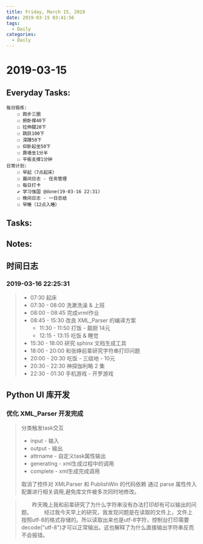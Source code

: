 ```yaml
---
title: Friday, March 15, 2019
date: 2019-03-15 03:41:56
tags:
  - Daily
categories:
  - Daily
---
```


#  2019-03-15

<!-- more -->

## Everyday Tasks:
    每日锻炼:
        ☐ 跑步三圈
        ☐ 俯卧撑40下
        ☐ 拉伸腿20下
        ☐ 跳跃100下
        ☐ 深蹲50下
        ☐ 仰卧起坐50下
        ☐ 靠墙坐1分半
        ☐ 平板支撑1分钟
    日常计划:
        ☐ 早起（7点起床）
        ☐ 晨间日志 - 任务管理
        ☐ 每日打卡
        ✔ 学习强国 @done(19-03-16 22:31)
        ☐ 晚间日志 - 一日总结
        ☐ 早睡（12点入睡）

## Tasks:

## Notes:

## 时间日志
### 2019-03-16 22:25:31
> - 07:30 起床
> - 07:30 - 08:00 洗漱洗澡 & 上班
> - 08:00 - 08:45 完成vrml作业
> - 08:45 - 15:30 改良 XML_Parser 的编译方案
>   - 11:30 - 11:50 打饭 - 靓厨 14元
>   - 12:15 - 13:15 吃饭 & 睡觉
> - 15:30 - 18:00 研究 sphinx 文档生成工具
> - 18:00 - 20:00 和张峥前辈研究字符串打印问题
> - 20:00 - 20:30 吃饭 - 三级地 - 10元
> - 20:30 - 22:30 神探伽利略 2 集
> - 22:30 - 01:30 手机游戏 - 开罗游戏 


## Python UI 库开发
### 优化 XML_Parser 开发完成
> 分类触发task交互
> + input - 输入
> + output - 输出
> + attrname - 自定义task属性输出
> + generating - xml生成过程中的调用
> + complete - xml生成完成调用
> 
> 取消了控件对 XMLParser 和 PublishWin 的代码依赖
> 通过 parse 属性传入配置进行相关调用,避免库文件被多次同时地修改。

> &emsp;&emsp;昨天晚上我和前辈研究了为什么字符串没有办法打印却有可以输出的问题。
> &emsp;&emsp;经过我今天早上的研究，我发现问题是在读取的文件上，文件上按照utf-8的格式存储的。所以读取出来也是utf-8字符，控制台打印需要decode("utf-8")才可以正常输出。这也解释了为什么直接输出字符串反而不会报错。

